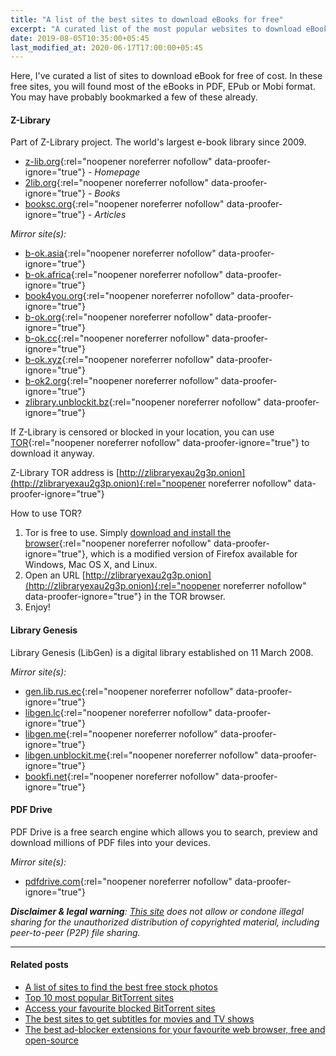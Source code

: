 ```yaml
---
title: "A list of the best sites to download eBooks for free"
excerpt: "A curated list of the most popular websites to download eBooks for free of cost."
date: 2019-08-05T10:35:00+05:45
last_modified_at: 2020-06-17T17:00:00+05:45
---
```


Here, I've curated a list of sites to download eBook for free of cost. In these free sites, you will found most of the eBooks in PDF, EPub or Mobi format. You may have probably bookmarked a few of these already.

#### Z-Library

Part of Z-Library project. The world's largest e-book library since 2009.

- [z-lib.org](http://z-lib.org/){:rel="noopener noreferrer nofollow" data-proofer-ignore="true"} - _Homepage_
- [2lib.org](http://2lib.org/){:rel="noopener noreferrer nofollow" data-proofer-ignore="true"} - _Books_
- [booksc.org](http://booksc.org/){:rel="noopener noreferrer nofollow" data-proofer-ignore="true"} - _Articles_

_Mirror site(s):_

- [b-ok.asia](http://b-ok.asia/){:rel="noopener noreferrer nofollow" data-proofer-ignore="true"}
- [b-ok.africa](http://b-ok.africa/){:rel="noopener noreferrer nofollow" data-proofer-ignore="true"}
- [book4you.org](http://book4you.org/){:rel="noopener noreferrer nofollow" data-proofer-ignore="true"}
- [b-ok.org](http://b-ok.org/){:rel="noopener noreferrer nofollow" data-proofer-ignore="true"}
- [b-ok.cc](http://b-ok.cc/){:rel="noopener noreferrer nofollow" data-proofer-ignore="true"}
- [b-ok.xyz](http://b-ok.xyz/){:rel="noopener noreferrer nofollow" data-proofer-ignore="true"}
- [b-ok2.org](http://b-ok2.org/){:rel="noopener noreferrer nofollow" data-proofer-ignore="true"}
- [zlibrary.unblockit.bz](http://zlibrary.unblockit.bz/){:rel="noopener noreferrer nofollow" data-proofer-ignore="true"}

If Z-Library is censored or blocked in your location, you can use [TOR](http://b-ok.org/msgn/tor){:rel="noopener noreferrer nofollow" data-proofer-ignore="true"} to download it anyway.

Z-Library TOR address is [http://zlibraryexau2g3p.onion](http://zlibraryexau2g3p.onion){:rel="noopener noreferrer nofollow" data-proofer-ignore="true"}

How to use TOR?

1. Tor is free to use. Simply [download and install the browser](http://torproject.org/download){:rel="noopener noreferrer nofollow" data-proofer-ignore="true"}, which is a modified version of Firefox available for Windows, Mac OS X, and Linux.
2. Open an URL [http://zlibraryexau2g3p.onion](http://zlibraryexau2g3p.onion){:rel="noopener noreferrer nofollow" data-proofer-ignore="true"} in the TOR browser.
3. Enjoy!

#### Library Genesis

Library Genesis (LibGen) is a digital library established on 11 March 2008.

_Mirror site(s):_

- [gen.lib.rus.ec](http://gen.lib.rus.ec/){:rel="noopener noreferrer nofollow" data-proofer-ignore="true"}
- [libgen.lc](http://libgen.lc/){:rel="noopener noreferrer nofollow" data-proofer-ignore="true"}
- [libgen.me](http://libgen.me/){:rel="noopener noreferrer nofollow" data-proofer-ignore="true"}
- [libgen.unblockit.me](http://libgen.unblockit.me/){:rel="noopener noreferrer nofollow" data-proofer-ignore="true"}
- [bookfi.net](http://bookfi.net/){:rel="noopener noreferrer nofollow" data-proofer-ignore="true"}

#### PDF Drive

PDF Drive is a free search engine which allows you to search, preview and download millions of PDF files into your devices.

_Mirror site(s):_

- [pdfdrive.com](http://www.pdfdrive.com/){:rel="noopener noreferrer nofollow" data-proofer-ignore="true"}

_**Disclaimer & legal warning**: [This site](/) does not allow or condone illegal sharing for the unauthorized distribution of copyrighted material, including peer-to-peer (P2P) file sharing._

---

#### Related posts

- [A list of sites to find the best free stock photos](/a-list-of-sites-to-find-the-best-free-stock-photos/)
- [Top 10 most popular BitTorrent sites](/top-10-most-popular-bittorrent-sites/)
- [Access your favourite blocked BitTorrent sites](/access-your-favourite-blocked-bittorrent-sites/)
- [The best sites to get subtitles for movies and TV shows](/the-best-sites-to-get-subtitles-for-movies-and-tv-shows/)
- [The best ad-blocker extensions for your favourite web browser, free and open-source](/the-best-ad-blocker-extensions-for-your-favourite-web-browser-free-and-open-source/)
